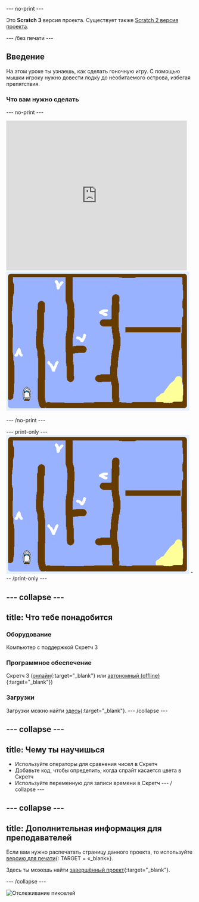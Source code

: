 \--- no-print \---

Это **Scratch 3** версия проекта. Существует также [Scratch 2 версия проекта](https://projects.raspberrypi.org/en/projects/boat-race-scratch2).

\--- /без печати \---

## Введение

На этом уроке ты узнаешь, как сделать гоночную игру. С помощью мышки игроку нужно довести лодку до необитаемого острова, избегая препятствия.

### Что вам нужно сделать

\--- no-print \---

<div class="scratch-preview">
  <iframe allowtransparency="true" width="485" height="402" src="https://scratch.mit.edu/projects/embed/276662533/?autostart=false" frameborder="0" scrolling="no"></iframe>
  <img src="images/boat_race_demo.png">
</div>

\--- /no-print \---

\--- print-only \--- ![boat race demo](images/boat_race_demo.png) \--- /print-only \---

## \--- collapse \---

## title: Что тебе понадобится

### Оборудование

Компьютер с поддержкой Скретч 3

### Программное обеспечение

Скретч 3 ([онлайн](https://rpf.io/scratchon){:target="_blank"} или [автономный (offline)](https://rpf.io/scratchoff){:target="_blank"})

### Загрузки

Загрузки можно найти [здесь](http://rpf.io/p/en/boat-race-go){:target="_blank"}. \--- /collapse \---

## \--- collapse \---

## title: Чему ты научишься

- Используйте операторы для сравнения чисел в Скретч
- Добавьте код, чтобы определить, когда спрайт касается цвета в Скретч
- Используйте переменную для записи времени в Скретч \--- / collapse \---

## \--- collapse \---

## title: Дополнительная информация для преподавателей

Если вам нужно распечатать страницу данного проекта, то используйте [версию для печати](https://projects.raspberrypi.org/en/projects/boat-race/print){: TARGET = «_blank»}.

Здесь ты можешь найти [завершённый проект](http://rpf.io/p/en/boat-race-get){:target="_blank"}.

\--- /collapse \---

![Отслеживание пикселей](https://code.org/api/hour/begin_codeclub_boatrace.png)